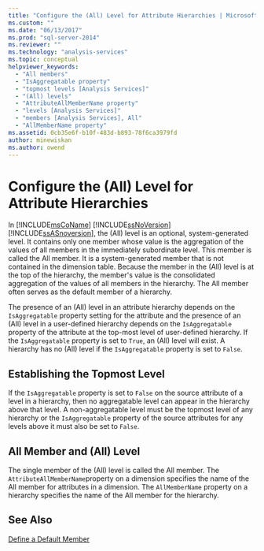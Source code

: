 ```yaml
---
title: "Configure the (All) Level for Attribute Hierarchies | Microsoft Docs"
ms.custom: ""
ms.date: "06/13/2017"
ms.prod: "sql-server-2014"
ms.reviewer: ""
ms.technology: "analysis-services"
ms.topic: conceptual
helpviewer_keywords: 
  - "All members"
  - "IsAggregatable property"
  - "topmost levels [Analysis Services]"
  - "(All) levels"
  - "AttributeAllMemberName property"
  - "levels [Analysis Services]"
  - "members [Analysis Services], All"
  - "AllMemberName property"
ms.assetid: 0cb35e6f-b10f-483d-b893-78f6ca3979fd
author: minewiskan
ms.author: owend
---
```

# Configure the (All) Level for Attribute Hierarchies
  In [!INCLUDE[msCoName](../../includes/msconame-md.md)] [!INCLUDE[ssNoVersion](../../includes/ssnoversion-md.md)] [!INCLUDE[ssASnoversion](../../includes/ssasnoversion-md.md)], the (All) level is an optional, system-generated level. It contains only one member whose value is the aggregation of the values of all members in the immediately subordinate level. This member is called the All member. It is a system-generated member that is not contained in the dimension table. Because the member in the (All) level is at the top of the hierarchy, the member's value is the consolidated aggregation of the values of all members in the hierarchy. The All member often serves as the default member of a hierarchy.  
  
 The presence of an (All) level in an attribute hierarchy depends on the `IsAggregatable` property setting for the attribute and the presence of an (All) level in a user-defined hierarchy depends on the `IsAggregatable` property of the attribute at the top-most level of user-defined hierarchy. If the `IsAggregatable` property is set to `True`, an (All) level will exist. A hierarchy has no (All) level if the `IsAggregatable` property is set to `False`.  
  
## Establishing the Topmost Level  
 If the `IsAggregatable` property is set to `False` on the source attribute of a level in a hierarchy, then no aggregatable level can appear in the hierarchy above that level. A non-aggregatable level must be the topmost level of any hierarchy or the `IsAggregatable` property of the source attributes for any levels above it must also be set to `False`.  
  
## All Member and (All) Level  
 The single member of the (All) level is called the All member. The `AttributeAllMemberName`property on a dimension specifies the name of the All member for attributes in a dimension. The `AllMemberName` property on a hierarchy specifies the name of the All member for the hierarchy.  
  
## See Also  
 [Define a Default Member](attribute-properties-define-a-default-member.md)  
  
  
